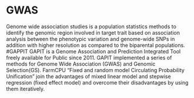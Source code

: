 # GWAS
Genome wide association studies  is a population statistics methods to identify the genomic region involved in target trait based on association analysis between the phenotypic variation and genome-wide SNPs in addition with higher resolution as compared to the biparental populations.
#GAPPIT
GAPIT is a Genome Association and Prediction Integrated Tool freely available for Public since 2011. GAPIT implemented a series of methods for Genome Wide Association (GWAS) and Genomic Selection(GS).
FarmCPU “Fixed and random model Circulating Probability Unification” join the advantages of mixed linear model and stepwise regression (fixed effect model) and overcome their disadvantages by using them iteratively.
